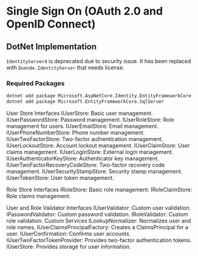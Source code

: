# Single Sign On (OAuth 2.0 and OpenID Connect)

## DotNet Implementation
`IdentityServer4` is deprecated due to security issue. It has been replaced with `Duende.IdentityServer` that needs license.
### Required Packages

```bash
dotnet add package Microsoft.AspNetCore.Identity.EntityFrameworkCore
dotnet add package Microsoft.EntityFrameworkCore.SqlServer
```

User Store Interfaces
IUserStore<TUser>: Basic user management.
IUserPasswordStore<TUser>: Password management.
IUserRoleStore<TUser>: Role management for users.
IUserEmailStore<TUser>: Email management.
IUserPhoneNumberStore<TUser>: Phone number management.
IUserTwoFactorStore<TUser>: Two-factor authentication management.
IUserLockoutStore<TUser>: Account lockout management.
IUserClaimStore<TUser>: User claims management.
IUserLoginStore<TUser>: External login management.
IUserAuthenticatorKeyStore<TUser>: Authenticator key management.
IUserTwoFactorRecoveryCodeStore<TUser>: Two-factor recovery code management.
IUserSecurityStampStore<TUser>: Security stamp management.
IUserTokenStore<TUser>: User token management.

Role Store Interfaces
IRoleStore<TRole>: Basic role management.
IRoleClaimStore<TRole>: Role claims management.

User and Role Validator Interfaces
IUserValidator<TUser>: Custom user validation.
IPasswordValidator<TUser>: Custom password validation.
IRoleValidator<TRole>: Custom role validation.
Custom Services
ILookupNormalizer: Normalizes user and role names.
IUserClaimsPrincipalFactory<TUser>: Creates a ClaimsPrincipal for a user.
IUserConfirmation<TUser>: Confirms user accounts.
IUserTwoFactorTokenProvider<TUser>: Provides two-factor authentication tokens.
IUserStore<TUser>: Provides storage for user information.